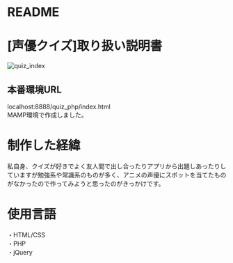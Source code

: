 # README
# [声優クイズ]取り扱い説明書
![quiz_index](https://user-images.githubusercontent.com/63807830/117570773-be909a80-b106-11eb-91c8-daf8d32dcf97.png)

## 本番環境URL
localhost:8888/quiz_php/index.html  
MAMP環境で作成しました。
# 制作した経緯
私自身、クイズが好きでよく友人間で出し合ったりアプリから出題しあったりしていますが勉強系や常識系のものが多く、アニメの声優にスポットを当てたものがなかったので作ってみようと思ったのがきっかけです。
# 使用言語
・HTML/CSS  
・PHP  
・jQuery


